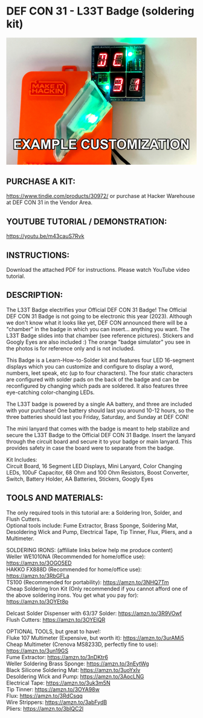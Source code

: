 # DEF CON 31 - L33T Badge (soldering kit)

![alt text](https://raw.githubusercontent.com/MakeItHackin/L33TBadge/main/images/dc31.jpg)


## PURCHASE A KIT:
https://www.tindie.com/products/30972/  or purchase at Hacker Warehouse at DEF CON 31 in the Vendor Area.

## YOUTUBE TUTORIAL / DEMONSTRATION: 
https://youtu.be/m43cauS7Rvk  

## INSTRUCTIONS:  
Download the attached PDF for instructions.  Please watch YouTube video tutorial.  

## DESCRIPTION:  
The L33T Badge electrifies your Official DEF CON 31 Badge! The Official DEF CON 31 Badge is not going to be electronic this year (2023). Although we don't know what it looks like yet, DEF CON announced there will be a "chamber" in the badge in which you can insert... anything you want. The L33T Badge slides into that chamber (see reference pictures).  Stickers and Googly Eyes are also included :) The orange "badge simulator" you see in the photos is for reference only and is not included.

This Badge is a Learn-How-to-Solder kit and features four LED 16-segment displays which you can customize and configure to display a word, numbers, leet speak, etc (up to four characters).  The four static characters are configured with solder pads on the back of the badge and can be reconfigured by changing which pads are soldered. It also features three eye-catching color-changing LEDs.  

The L33T badge is powered by a single AA battery, and three are included with your purchase! One battery should last you around 10-12 hours, so the three batteries should last you Friday, Saturday, and Sunday at DEF CON!

The mini lanyard that comes with the badge is meant to help stabilize and secure the L33T Badge to the Official DEF CON 31 Badge. Insert the lanyard through the circuit board and secure it to your badge or main lanyard. This provides safety in case the board were to separate from the badge.

Kit Includes:  
Circuit Board, 16 Segment LED Displays, Mini Lanyard, Color Changing LEDs, 100uF Capacitor, 68 Ohm and 100 Ohm Resistors, Boost Converter, Switch, Battery Holder, AA Batteries, Stickers, Googly Eyes

## TOOLS AND MATERIALS:  
The only required tools in this tutorial are: a Soldering Iron, Solder, and Flush Cutters.  
Optional tools include: Fume Extractor, Brass Sponge, Soldering Mat, Desoldering Wick and Pump, Electrical Tape, Tip Tinner, Flux, Pliers, and a Multimeter.  

SOLDERING IRONS:  (affiliate links below help me produce content)  
Weller WE1010NA (Recommended for home/office use):  https://amzn.to/3OGO5ED  
HAKKO FX888D (Recommended for home/office use):  https://amzn.to/3RbGFLa  
TS100 (Recommended for portability):  https://amzn.to/3NHQ7Tm  
Cheap Soldering Iron Kit (Only recommended if you cannot afford one of the above soldering irons.  You get what you pay for):  https://amzn.to/3OYEt8p  

Delcast Solder Dispenser with 63/37 Solder:  https://amzn.to/3R9VOwf  
Flush Cutters:  https://amzn.to/3OYEIQR  

OPTIONAL TOOLS, but great to have!:  
Fluke 107 Multimeter (Expensive, but worth it):  https://amzn.to/3urAMj5  
Cheap Multimeter (Crenova MS8233D, perfectly fine to use):  https://amzn.to/3un19GS  
Fume Extractor:  https://amzn.to/3nDKtr6  
Weller Soldering Brass Sponge:  https://amzn.to/3nEytWg  
Black Silicone Soldering Mat:  https://amzn.to/3uoYxIv  
Desoldering Wick and Pump:  https://amzn.to/3AocLNG  
Electrical Tape:  https://amzn.to/3uk3m5N  
Tip Tinner:  https://amzn.to/3OYA98w  
Flux:  https://amzn.to/3RdCsqq  
Wire Strippers:  https://amzn.to/3abFydB  
Pliers:  https://amzn.to/3bIQC2l  
